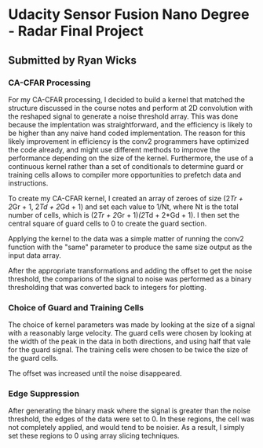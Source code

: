 # Udacity Sensor Fusion Nano Degree - Radar Final Project
## Submitted by Ryan Wicks

### CA-CFAR Processing

For my CA-CFAR processing, I decided to build a kernel that matched the structure discussed in the course notes and perform at 2D convolution with the reshaped signal to generate a noise threshold array. This was done because the implentation was straightforward, and the efficiency is likely to be higher than any naive hand coded implementation. The reason for this likely improvement in efficiency is the conv2 programmers have optimized the code already, and might use different methods to improve the performance depending on the size of the kernel. Furthermore, the use of a continuous kernel rather than a set of conditionals to determine guard or training cells allows to compiler more opportunities to prefetch data and instructions.

To create my CA-CFAR kernel, I created an array of zeroes of size (2*Tr + 2*Gr + 1, 2*Td + 2*Gd + 1) and set each value to 1/Nt, where Nt is the total number of cells, which is (2*Tr + 2*Gr + 1)*(2*Td + 2*Gd + 1). I then set the central square of guard cells to 0 to create the guard section. 

Applying the kernel to the data was a simple matter of running the conv2 function with the "same" parameter to produce the same size output as the input data array.

After the appropriate transformations and adding the offset to get the noise threshold, the comparions of the signal to noise was performed as a binary thresholding that was converted back to integers for plotting.

### Choice of Guard and Training Cells

The choice of kernel parameters was made by looking at the size of a signal with a reasonably large velocity. The guard cells were chosen by looking at the width of the peak in the data in both directions, and using half that vale for the guard signal. The training cells were chosen to be twice the size of the guard cells. 

The offset was increased until the noise disappeared.

### Edge Suppression

After generating the binary mask where the signal is greater than the noise threshold, the edges of the data were set to 0. In these regions, the cell was not completely applied, and would tend to be noisier. As a result, I simply set these regions to 0 using array slicing techniques.